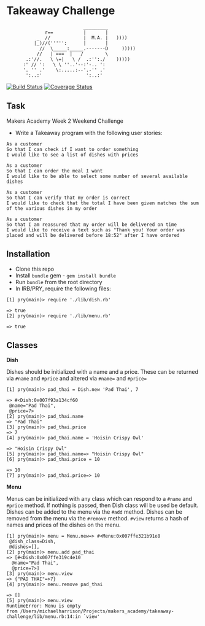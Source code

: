 Takeaway Challenge
==================
```
                            _________
              r==           |       |
           _  //            |  M.A. |   ))))
          |_)//(''''':      |       |
            //  \_____:_____.-------D     )))))
           //   | ===  |   /        \
       .:'//.   \ \=|   \ /  .:'':./    )))))
      :' // ':   \ \ ''..'--:'-.. ':
      '. '' .'    \:.....:--'.-'' .'
       ':..:'                ':..:'

 ```

[![Build Status](https://travis-ci.org/harrim91/takeaway-challenge.svg?branch=master)](https://travis-ci.org/harrim91/takeaway-challenge)
[![Coverage Status](https://coveralls.io/repos/github/harrim91/takeaway-challenge/badge.svg?branch=master)](https://coveralls.io/github/harrim91/takeaway-challenge?branch=master)

Task
-----

Makers Academy Week 2 Weekend Challenge

* Write a Takeaway program with the following user stories:

```
As a customer
So that I can check if I want to order something
I would like to see a list of dishes with prices

As a customer
So that I can order the meal I want
I would like to be able to select some number of several available dishes

As a customer
So that I can verify that my order is correct
I would like to check that the total I have been given matches the sum of the various dishes in my order

As a customer
So that I am reassured that my order will be delivered on time
I would like to receive a text such as "Thank you! Your order was placed and will be delivered before 18:52" after I have ordered
```

Installation
-----
* Clone this repo
* Install `bundle` gem - `gem install bundle`
* Run `bundle` from the root directory
* In IRB/PRY, require the following files:
```
[1] pry(main)> require './lib/dish.rb'

=> true
[2] pry(main)> require './lib/menu.rb'

=> true
```


Classes
-----
**Dish**

Dishes should be initialized with a name and a price. These can be returned via `#name` and `#price` and altered via `#name=` and `#price=`

```
[1] pry(main)> pad_thai = Dish.new 'Pad Thai', 7

=> #<Dish:0x007f93a134cf60
 @name="Pad Thai",
 @price=7>
[2] pry(main)> pad_thai.name
=> "Pad Thai"
[3] pry(main)> pad_thai.price
=> 7
[4] pry(main)> pad_thai.name = 'Hoisin Crispy Owl'

=> "Hoisin Crispy Owl"
[5] pry(main)> pad_thai.name=> "Hoisin Crispy Owl"
[6] pry(main)> pad_thai.price = 10

=> 10
[7] pry(main)> pad_thai.price=> 10
```

**Menu**

Menus can be initialized with any class which can respond to a `#name` and `#price` method. If nothing is passed, then Dish class will be used be default.
Dishes can be added to the menu via the `#add` method.
Dishes can be removed from the menu via the `#remove` method.
`#view` returns a hash of names and prices of the dishes on the menu.

```
[1] pry(main)> menu = Menu.new=> #<Menu:0x007ffe321b91e8
 @dish_class=Dish,
 @dishes=[],
[2] pry(main)> menu.add pad_thai
=> [#<Dish:0x007ffe319c4e10
  @name="Pad Thai",
  @price=7>]
[3] pry(main)> menu.view
=> {"PAD THAI"=>7}
[4] pry(main)> menu.remove pad_thai

=> []
[5] pry(main)> menu.view
RuntimeError: Menu is empty
from /Users/michaelharrison/Projects/makers_academy/takeaway-challenge/lib/menu.rb:14:in `view'
```